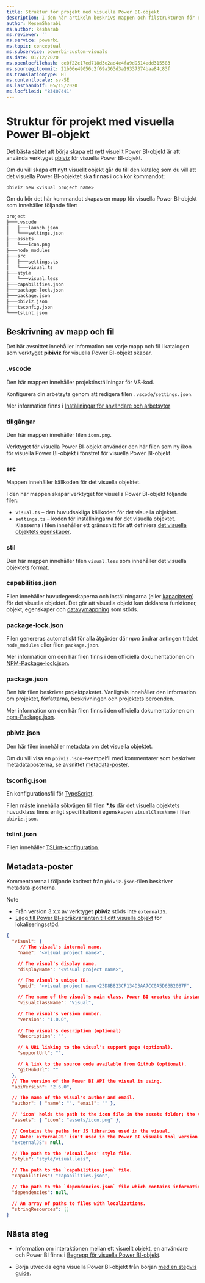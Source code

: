 ```yaml
---
title: Struktur för projekt med visuella Power BI-objekt
description: I den här artikeln beskrivs mappen och filstrukturen för ett visuellt Power BI-projekt
author: KesemSharabi
ms.author: kesharab
ms.reviewer: ''
ms.service: powerbi
ms.topic: conceptual
ms.subservice: powerbi-custom-visuals
ms.date: 01/12/2020
ms.openlocfilehash: ce0f22c17ed718d3e2ad4e4fa9d9514edd315583
ms.sourcegitcommit: 21b06e49056c2f69a363d3a19337374baa84c83f
ms.translationtype: HT
ms.contentlocale: sv-SE
ms.lasthandoff: 05/15/2020
ms.locfileid: "83407441"
---
```

# <a name="power-bi-visual-project-structure"></a>Struktur för projekt med visuella Power BI-objekt

Det bästa sättet att börja skapa ett nytt visuellt Power BI-objekt är att använda verktyget [pbiviz](https://www.npmjs.com/package/powerbi-visuals-tools) för visuella Power BI-objekt.

Om du vill skapa ett nytt visuellt objekt går du till den katalog som du vill att det visuella Power BI-objektet ska finnas i och kör kommandot:

`pbiviz new <visual project name>`

Om du kör det här kommandot skapas en mapp för visuella Power BI-objekt som innehåller följande filer:

```markdown
project
├───.vscode
│   ├───launch.json
│   └───settings.json
├───assets
│   └───icon.png
├───node_modules
├───src
│   ├───settings.ts
│   └───visual.ts
├───style
│   └───visual.less
├───capabilities.json
├───package-lock.json
├───package.json
├───pbiviz.json
├───tsconfig.json
└───tslint.json
```

## <a name="folder-and-file-description"></a>Beskrivning av mapp och fil

Det här avsnittet innehåller information om varje mapp och fil i katalogen som verktyget **pibiviz** för visuella Power BI-objekt skapar.  

### <a name="vscode"></a>.vscode

Den här mappen innehåller projektinställningar för VS-kod.

Konfigurera din arbetsyta genom att redigera filen `.vscode/settings.json`.

Mer information finns i [Inställningar för användare och arbetsytor](https://code.visualstudio.com/docs/getstarted/settings)

### <a name="assets"></a>tillgångar

Den här mappen innehåller filen `icon.png`.

Verktyget för visuella Power BI-objekt använder den här filen som ny ikon för visuella Power BI-objekt i fönstret för visuella Power BI-objekt.

### <a name="src"></a>src

Mappen innehåller källkoden för det visuella objektet.

I den här mappen skapar verktyget för visuella Power BI-objekt följande filer:
* `visual.ts` – den huvudsakliga källkoden för det visuella objektet.
* `settings.ts` – koden för inställningarna för det visuella objektet. Klasserna i filen innehåller ett gränssnitt för att definiera [det visuella objektets egenskaper](./objects-properties.md#properties).

### <a name="style"></a>stil

Den här mappen innehåller filen `visual.less` som innehåller det visuella objektets format.

### <a name="capabilitiesjson"></a>capabilities.json

Filen innehåller huvudegenskaperna och inställningarna (eller [kapaciteten](./capabilities.md)) för det visuella objektet. Det gör att visuella objekt kan deklarera funktioner, objekt, egenskaper och [datavymappning](./dataview-mappings.md) som stöds.

### <a name="package-lockjson"></a>package-lock.json

Filen genereras automatiskt för alla åtgärder där *npm* ändrar antingen trädet `node_modules` eller filen `package.json`.

Mer information om den här filen finns i den officiella dokumentationen om [NPM-Package-lock.json](https://docs.npmjs.com/files/package-lock.json).

### <a name="packagejson"></a>package.json

Den här filen beskriver projektpaketet. Vanligtvis innehåller den information om projektet, författarna, beskrivningen och projektets beroenden.

Mer information om den här filen finns i den officiella dokumentationen om [npm-Package.json](https://docs.npmjs.com/files/package.json.html).

### <a name="pbivizjson"></a>pbiviz.json

Den här filen innehåller metadata om det visuella objektet.

Om du vill visa en `pbiviz.json`-exempelfil med kommentarer som beskriver metadataposterna, se avsnittet [metadata-poster](#metadata-entries).

### <a name="tsconfigjson"></a>tsconfig.json

En konfigurationsfil för [TypeScript](https://www.typescriptlang.org/docs/handbook/tsconfig-json.html).

Filen måste innehålla sökvägen till filen **\*.ts** där det visuella objektets huvudklass finns enligt specifikation i egenskapen `visualClassName` i filen `pbiviz.json`.

### <a name="tslintjson"></a>tslint.json

Filen innehåller [TSLint-konfiguration](https://palantir.github.io/tslint/usage/configuration/).

## <a name="metadata-entries"></a>Metadata-poster

Kommentarerna i följande kodtext från `pbiviz.json`-filen beskriver metadata-posterna.

> [!NOTE]
> * Från version 3.x.x av verktyget **pbiviz** stöds inte `externalJS`.
> * [Lägg till Power BI-språkvarianten till ditt visuella objekt](./localization.md) för lokaliseringsstöd.

```json
{
  "visual": {
     // The visual's internal name.
    "name": "<visual project name>",

    // The visual's display name.
    "displayName": "<visual project name>",

    // The visual's unique ID.
    "guid": "<visual project name>23D8B823CF134D3AA7CC0A5D63B20B7F",

    // The name of the visual's main class. Power BI creates the instance of this class to start using the visual in a Power BI report.
    "visualClassName": "Visual",

    // The visual's version number.
    "version": "1.0.0",
    
    // The visual's description (optional)
    "description": "",

    // A URL linking to the visual's support page (optional).
    "supportUrl": "",

    // A link to the source code available from GitHub (optional).
    "gitHubUrl": ""
  },
  // The version of the Power BI API the visual is using.
  "apiVersion": "2.6.0",

  // The name of the visual's author and email.
  "author": { "name": "", "email": "" },

  // 'icon' holds the path to the icon file in the assets folder; the visual's display icon.
  "assets": { "icon": "assets/icon.png" },

  // Contains the paths for JS libraries used in the visual.
  // Note: externalJS' isn't used in the Power BI visuals tool version 3.x.x or higher.
  "externalJS": null,

  // The path to the 'visual.less' style file.
  "style": "style/visual.less",

  // The path to the `capabilities.json` file.
  "capabilities": "capabilities.json",

  // The path to the `dependencies.json` file which contains information about R packages used in R based visuals.
  "dependencies": null,

  // An array of paths to files with localizations.
  "stringResources": []
}
```

## <a name="next-steps"></a>Nästa steg

* Information om interaktionen mellan ett visuellt objekt, en användare och Power BI finns i [Begrepp för visuella Power BI-objekt](./power-bi-visuals-concept.md).

* Börja utveckla egna visuella Power BI-objekt från början [med en stegvis guide](./custom-visual-develop-tutorial.md).
